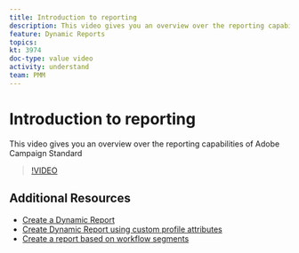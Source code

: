 ```yaml
---
title: Introduction to reporting
description: This video gives you an overview over the reporting capabilities of Adobe Campaign Standard
feature: Dynamic Reports
topics: 
kt: 3974
doc-type: value video
activity: understand
team: PMM
---
```


# Introduction to reporting

This video gives you an overview over the reporting capabilities of Adobe Campaign Standard

>[!VIDEO](https://video.tv.adobe.com/v/29461?quality=12)

## Additional Resources

* [Create a Dynamic Report](/help/acs/reporting/creating-a-dynamic-report.md)
* [Create Dynamic Report using custom profile attributes](/help/acs/reporting/custom-profile-attributes-dynamic-reports.md)
* [Create a report based on workflow segments](/help/acs/reporting/report-on-workflow-segments.md)

